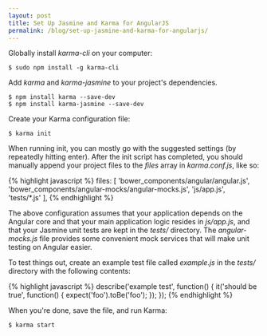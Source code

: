 ```yaml
---
layout: post
title: Set Up Jasmine and Karma for AngularJS
permalink: /blog/set-up-jasmine-and-karma-for-angularjs/
---
```


Globally install *karma-cli* on your computer:

```
$ sudo npm install -g karma-cli
```

Add *karma* and *karma-jasmine* to your project's dependencies.

```
$ npm install karma --save-dev
$ npm install karma-jasmine --save-dev
```

Create your Karma configuration file:

```
$ karma init
```

When running init, you can mostly go with the suggested settings (by repeatedly hitting enter). After the init script has completed, you should manually append your project files to the *files* array in *karma.conf.js*, like so:

{% highlight javascript %}
files: [
  'bower_components/angular/angular.js',
  'bower_components/angular-mocks/angular-mocks.js',
  'js/app.js',
  'tests/*.js'
],
{% endhighlight %}

The above configuration assumes that your application depends on the Angular core and that your main application logic resides in *js/app.js*, and that your Jasmine unit tests are kept in the *tests/* directory. The *angular-mocks.js* file provides some convenient mock services that will make unit testing on Angular easier.

To test things out, create an example test file called *example.js* in the *tests/* directory with the following contents:

{% highlight javascript %}
describe('example test', function() {
  it('should be true', function() {
    expect('foo').toBe('foo');
  });
});
{% endhighlight %}

When you're done, save the file, and run Karma:

```
$ karma start
```
